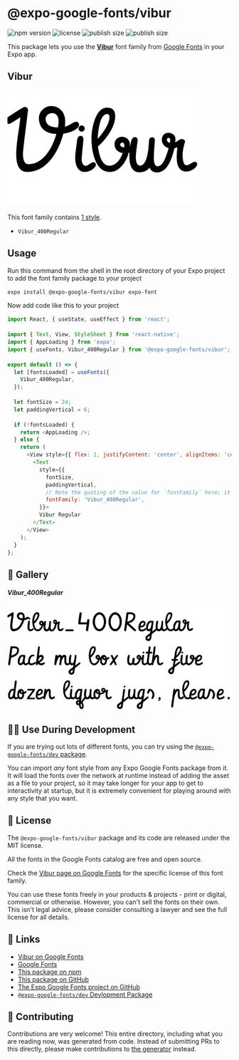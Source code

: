 # @expo-google-fonts/vibur

![npm version](https://flat.badgen.net/npm/v/@expo-google-fonts/vibur)
![license](https://flat.badgen.net/github/license/expo/google-fonts)
![publish size](https://flat.badgen.net/packagephobia/install/@expo-google-fonts/vibur)
![publish size](https://flat.badgen.net/packagephobia/publish/@expo-google-fonts/vibur)

This package lets you use the [**Vibur**](https://fonts.google.com/specimen/Vibur) font family from [Google Fonts](https://fonts.google.com/) in your Expo app.

## Vibur

![Vibur](./font-family.png)

This font family contains [1 style](#-gallery).

- `Vibur_400Regular`

## Usage

Run this command from the shell in the root directory of your Expo project to add the font family package to your project
```sh
expo install @expo-google-fonts/vibur expo-font
```

Now add code like this to your project
```js
import React, { useState, useEffect } from 'react';

import { Text, View, StyleSheet } from 'react-native';
import { AppLoading } from 'expo';
import { useFonts, Vibur_400Regular } from '@expo-google-fonts/vibur';

export default () => {
  let [fontsLoaded] = useFonts({
    Vibur_400Regular,
  });

  let fontSize = 24;
  let paddingVertical = 6;

  if (!fontsLoaded) {
    return <AppLoading />;
  } else {
    return (
      <View style={{ flex: 1, justifyContent: 'center', alignItems: 'center' }}>
        <Text
          style={{
            fontSize,
            paddingVertical,
            // Note the quoting of the value for `fontFamily` here; it expects a string!
            fontFamily: 'Vibur_400Regular',
          }}>
          Vibur Regular
        </Text>
      </View>
    );
  }
};

```

## 🔡 Gallery

##### Vibur_400Regular
![Vibur_400Regular](./Vibur_400Regular.ttf.png)


## 👩‍💻 Use During Development

If you are trying out lots of different fonts, you can try using the [`@expo-google-fonts/dev` package](https://github.com/expo/google-fonts/tree/master/font-packages/dev#readme).

You can import *any* font style from any Expo Google Fonts package from it. It will load the fonts
over the network at runtime instead of adding the asset as a file to your project, so it may take longer
for your app to get to interactivity at startup, but it is extremely convenient
for playing around with any style that you want.

## 📖 License

The `@expo-google-fonts/vibur` package and its code are released under the MIT license.

All the fonts in the Google Fonts catalog are free and open source.

Check the [Vibur page on Google Fonts](https://fonts.google.com/specimen/Vibur) for the specific license of this font family.

You can use these fonts freely in your products & projects - print or digital, commercial or otherwise. However, you can't sell the fonts on their own. This isn't legal advice, please consider consulting a lawyer and see the full license for all details.

## 🔗 Links

- [Vibur on Google Fonts](https://fonts.google.com/specimen/Vibur)
- [Google Fonts](https://fonts.google.com/)
- [This package on npm](https://www.npmjs.com/package/@expo-google-fonts/vibur)
- [This package on GitHub](https://github.com/expo/google-fonts/tree/master/font-packages/vibur)
- [The Expo Google Fonts project on GitHub](https://github.com/expo/google-fonts)
- [`@expo-google-fonts/dev` Devlopment Package](https://github.com/expo/google-fonts/tree/master/font-packages/dev)

## 🤝 Contributing

Contributions are very welcome! This entire directory, including what you are reading now, was generated from code. Instead of submitting PRs to this directly, please make contributions to [the generator](https://github.com/expo/google-fonts/tree/master/packages/generator) instead.
